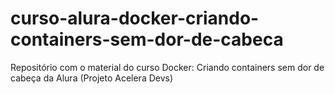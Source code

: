 # curso-alura-docker-criando-containers-sem-dor-de-cabeca
Repositório com o material do curso Docker: Criando containers sem dor de cabeça da Alura (Projeto Acelera Devs)
